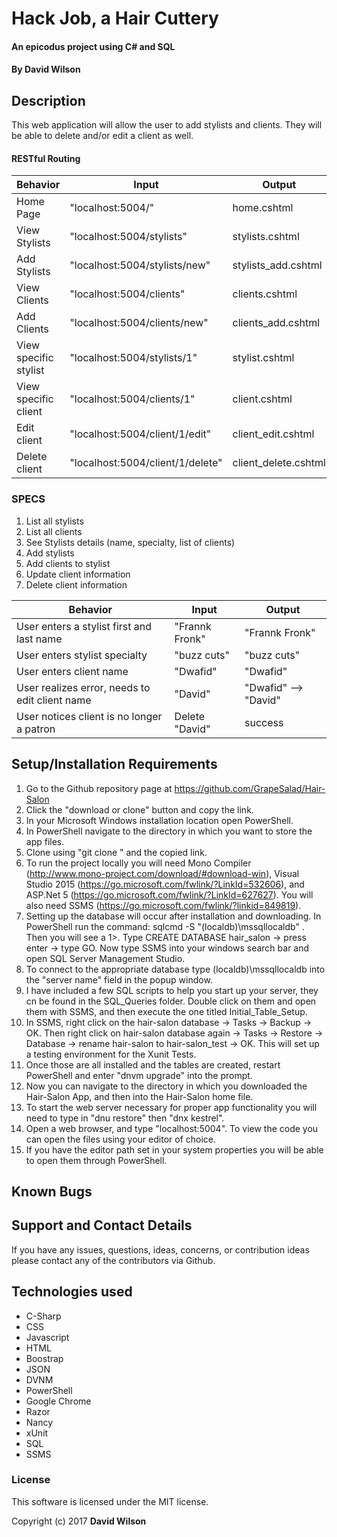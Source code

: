 # Hack Job, a Hair Cuttery

#### An epicodus project using C# and SQL

#### **By David Wilson**

## Description

This web application will allow the user to add stylists and clients. They will be able to delete and/or edit a client as well.

#### RESTful Routing
| Behavior | Input | Output |
|---|---|---|
| Home Page | "localhost:5004/" | home.cshtml |
| View Stylists | "localhost:5004/stylists" | stylists.cshtml |
| Add Stylists | "localhost:5004/stylists/new" | stylists_add.cshtml |
| View Clients | "localhost:5004/clients" | clients.cshtml |
| Add Clients | "localhost:5004/clients/new" | clients_add.cshtml |
| View specific stylist | "localhost:5004/stylists/1" | stylist.cshtml |
| View specific client | "localhost:5004/clients/1" | client.cshtml |
| Edit client | "localhost:5004/client/1/edit" | client_edit.cshtml |
| Delete client | "localhost:5004/client/1/delete" | client_delete.cshtml |

### SPECS
1.  List all stylists
2.  List all clients
3.  See Stylists details (name, specialty, list of clients)
4.  Add stylists
5.  Add clients to stylist
6.  Update client information
7.  Delete client information

| Behavior | Input | Output |
|---|---|---|
| User enters a stylist first and last name | "Frannk Fronk" | "Frannk Fronk" |
| User enters stylist specialty | "buzz cuts" | "buzz cuts" |
| User enters client name | "Dwafid" | "Dwafid" |
| User realizes error, needs to edit client name | "David" | "Dwafid" --> "David" |
| User notices client is no longer a patron | Delete "David" | success |

## Setup/Installation Requirements

1.  Go to the Github repository page at https://github.com/GrapeSalad/Hair-Salon
2.  Click the "download or clone" button and copy the link.
3.  In your Microsoft Windows installation location open PowerShell.
4.  In PowerShell navigate to the directory in which you want to store the app files.
5.  Clone using "git clone " and the copied link.
6.  To run the project locally you will need Mono Compiler (http://www.mono-project.com/download/#download-win), Visual Studio 2015 (https://go.microsoft.com/fwlink/?LinkId=532606), and ASP.Net 5 (https://go.microsoft.com/fwlink/?LinkId=627627).
You will also need SSMS (https://go.microsoft.com/fwlink/?linkid=849819).
7.  Setting up the database will occur after installation and downloading. In PowerShell run the command: sqlcmd -S "(localdb)\mssqllocaldb" . Then you will see a 1>. Type CREATE DATABASE hair_salon -> press enter -> type GO. Now type SSMS into your windows search bar and open SQL Server Management Studio.
8.  To connect to the appropriate database type (localdb)\mssqllocaldb into the "server name" field in the popup window.
9.  I have included a few SQL scripts to help you start up your server, they cn be found in the SQL_Queries folder. Double click on them and open them with SSMS, and then execute the one titled Initial_Table_Setup.
10. In SSMS, right click on the hair-salon database -> Tasks -> Backup -> OK. Then right click on hair-salon database again -> Tasks -> Restore -> Database -> rename hair-salon to hair-salon_test -> OK. This will set up a testing environment for the Xunit Tests.
11.  Once those are all installed and the tables are created, restart PowerShell and enter "dnvm upgrade" into the prompt.
12.  Now you can navigate to the directory in which you downloaded the Hair-Salon App, and then into the Hair-Salon home file.
13.  To start the web server necessary for proper app functionality you will need to type in "dnu restore" then "dnx kestrel".
14.  Open a web browser, and type "localhost:5004".
To view the code you can open the files using your editor of choice.
15. If you have the editor path set in your system properties you will be able to open them through PowerShell.

## Known Bugs



## Support and Contact Details

If you have any issues, questions, ideas, concerns, or contribution ideas please contact any of the contributors via Github.

## Technologies used

* C-Sharp
* CSS
* Javascript
* HTML
* Boostrap
* JSON
* DVNM
* PowerShell
* Google Chrome
* Razor
* Nancy
* xUnit
* SQL
* SSMS

### License

This software is licensed under the MIT license.

Copyright (c) 2017 **David Wilson**
